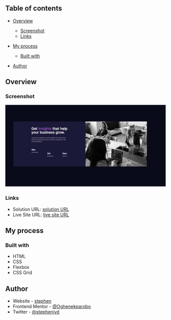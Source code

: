 

## Table of contents

- [Overview](#overview)

  - [Screenshot](#screenshot)
  - [Links](#links)
- [My process](#my-process)
  - [Built with](#built-with)

- [Author](#author)




## Overview



### Screenshot

![](./images/screenbud-b56662e1-671d-4402-a8b6-bfc969394dca.png)


### Links

- Solution URL: [solution URL](https://github.com/Oghenekparobo/insight_card)
- Live Site URL: [live site URL](https://your-live-site-url.com)

## My process

### Built with

- HTML
- CSS
- Flexbox
- CSS Grid




## Author

- Website - [stephen](https://github.com/Oghenekparobo/)
- Frontend Mentor - [@Oghenekparobo](https://www.frontendmentor.io/profile/Oghenekparobo)
- Twitter - [@stephenjyd](https://twitter.com/stephenjyd)
